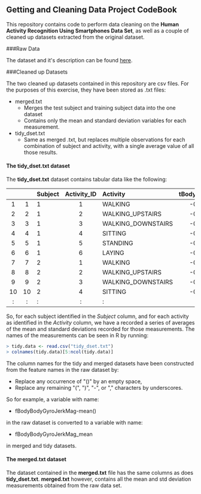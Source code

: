 ## Getting and Cleaning Data Project CodeBook

This repository contains code to perform data cleaning on the **Human Activity
Recognition Using Smartphones Data Set**, as well as a couple of cleaned up
datasets extracted from the original dataset.

###Raw Data

The dataset and it's description can be found [here](http://archive.ics.uci.edu/ml/datasets/Human+Activity+Recognition+Using+Smartphones).


###Cleaned up Datasets

The two cleaned up datasets contained in this repository are csv files. For the
purposes of this exercise, they have been stored as .txt files:

* merged.txt
  * Merges the test subject and training subject data into the one dataset
  * Contains only the mean and standard deviation variables for each measurement.
* tidy_dset.txt
  * Same as merged .txt, but replaces multiple observations for each combination
  of subject and activity, with a single average value of all those results.

#### The tidy_dset.txt dataset

The **tidy_dset.txt** dataset contains tabular data like the following:

|   |    |Subject | Activity_ID | Activity         | tBodyAcc_mean_Y    | contd.... |
|:-:|:-:|:--------|:---------:|:-----------------|---------------------:|:-------------|
|1  | 1 |      1  |         1 |  WALKING         | -0.017383819         | ... |
|2 |  2 |      1  |   2       | WALKING_UPSTAIRS |     -0.023953149     | ... |
|3 |  3 |      1  |  3        | WALKING_DOWNSTAIRS  |    -0.009918505   | ... |
|4 |  4 |      1  |  4        | SITTING           |   -0.001308288      | ... |
| 5 |  5 |    1   |  5        |  STANDING         | -0.016137590        | ... |
|6  | 6  |    1   |  6        |  LAYING           | -0.040513953        | ... |
| 7  | 7 |    2   |  1        |  WALKING          | -0.018594920        | ... |
| 8  | 8  |   2   |  2        | WALKING_UPSTAIRS  |    -0.021412113     | ... |
| 9  | 9  |  2    |  3        | WALKING_DOWNSTAIRS | -0.022661416       | ... |
| 10 | 10 |  2    |  4        | SITTING            |     -0.015687994   | ... |
| :  | :  |  :    |  :        |  :                 |  :                 | :......|

So, for each subject identified in the *Subject* column, and for each activity as
identified in the *Activity* column, we have a recorded a series of averages of the
mean and standard deviations recorded for those measurements. The names of the
measurements can be seen in R by running:

```R
> tidy.data <- read.csv("tidy_dset.txt")
> colnames(tidy.data)[5:ncol(tidy.data)]
```

The column names for the tidy and merged datasets have been constructed from the
feature names in the raw dataset by:

* Replace any occurrence of "()" by an empty space,
* Replace any remaining "(", ")", "-", or "," characters by underscores.

So for example, a variable with name:

- fBodyBodyGyroJerkMag-mean()

in the raw dataset is converted to a variable with name:

- fBodyBodyGyroJerkMag_mean

in merged and tidy datasets.

#### The merged.txt dataset

The dataset contained in the **merged.txt** file has the same columns as does
**tidy_dset.txt**. **merged.txt** however,  contains all the mean and std
deviation measurements obtained from the raw data set.





